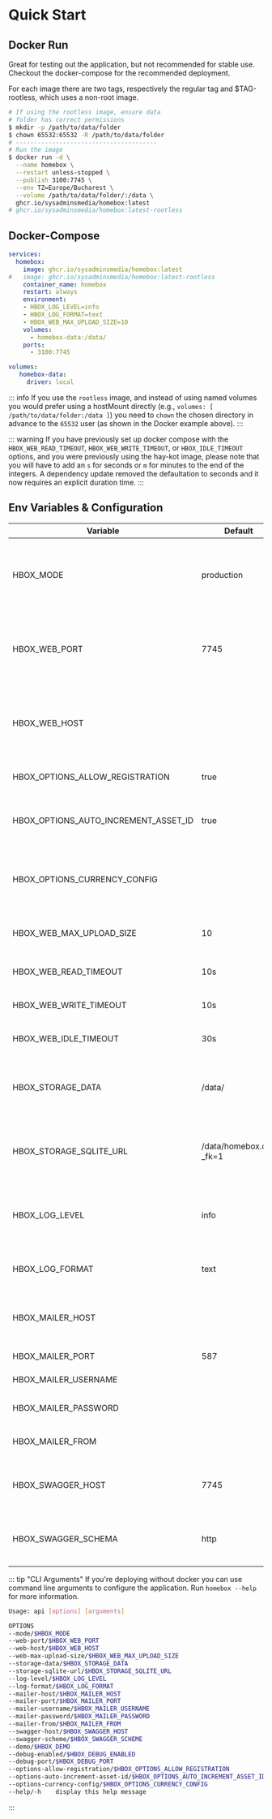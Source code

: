# Quick Start

## Docker Run

Great for testing out the application, but not recommended for stable use. Checkout the docker-compose for the recommended deployment.

For each image there are two tags, respectively the regular tag and $TAG-rootless, which uses a non-root image.

```sh
# If using the rootless image, ensure data
# folder has correct permissions
$ mkdir -p /path/to/data/folder
$ chown 65532:65532 -R /path/to/data/folder
# ---------------------------------------
# Run the image
$ docker run -d \
  --name homebox \
  --restart unless-stopped \
  --publish 3100:7745 \
  --env TZ=Europe/Bucharest \
  --volume /path/to/data/folder/:/data \
  ghcr.io/sysadminsmedia/homebox:latest
# ghcr.io/sysadminsmedia/homebox:latest-rootless

```

## Docker-Compose

```yaml
services:
  homebox:
    image: ghcr.io/sysadminsmedia/homebox:latest
#   image: ghcr.io/sysadminsmedia/homebox:latest-rootless
    container_name: homebox
    restart: always
    environment:
    - HBOX_LOG_LEVEL=info
    - HBOX_LOG_FORMAT=text
    - HBOX_WEB_MAX_UPLOAD_SIZE=10
    volumes:
      - homebox-data:/data/
    ports:
      - 3100:7745

volumes:
   homebox-data:
     driver: local
```
::: info
If you use the `rootless` image, and instead of using named volumes you would prefer using a hostMount directly (e.g., `volumes: [ /path/to/data/folder:/data ]`) you need to `chown` the chosen directory in advance to the `65532` user (as shown in the Docker example above).
:::

::: warning
If you have previously set up docker compose with the `HBOX_WEB_READ_TIMEOUT`, `HBOX_WEB_WRITE_TIMEOUT`, or `HBOX_IDLE_TIMEOUT` options, and you were previously using the hay-kot image, please note that you will have to add an `s` for seconds or `m` for minutes to the end of the integers. A dependency update removed the defaultation to seconds and it now requires an explicit duration time.
:::

## Env Variables & Configuration

| Variable                             | Default                | Description                                                                        |
| ------------------------------------ | ---------------------- | ---------------------------------------------------------------------------------- |
| HBOX_MODE                            | production             | application mode used for runtime behavior  can be one of: development, production |
| HBOX_WEB_PORT                        | 7745                   | port to run the web server on, if you're using docker do not change this           |
| HBOX_WEB_HOST                        |                        | host to run the web server on, if you're using docker do not change this           |
| HBOX_OPTIONS_ALLOW_REGISTRATION      | true                   | allow users to register themselves                                                 |
| HBOX_OPTIONS_AUTO_INCREMENT_ASSET_ID | true                   | auto-increments the asset_id field for new items                                   |
| HBOX_OPTIONS_CURRENCY_CONFIG         |                        | json configuration file containing additional currencie                            |
| HBOX_WEB_MAX_UPLOAD_SIZE             | 10                     | maximum file upload size supported in MB                                           |
| HBOX_WEB_READ_TIMEOUT                | 10s                    | Read timeout of HTTP sever                                                         |
| HBOX_WEB_WRITE_TIMEOUT               | 10s                    | Write timeout of HTTP server                                                       |
| HBOX_WEB_IDLE_TIMEOUT                | 30s                    | Idle timeout of HTTP server                                                        |
| HBOX_STORAGE_DATA                    | /data/                 | path to the data directory, do not change this if you're using docker              |
| HBOX_STORAGE_SQLITE_URL              | /data/homebox.db?_fk=1 | sqlite database url, if you're using docker do not change this                     |
| HBOX_LOG_LEVEL                       | info                   | log level to use, can be one of trace, debug, info, warn, error, critical         |
| HBOX_LOG_FORMAT                      | text                   | log format to use, can be one of: text, json                                       |
| HBOX_MAILER_HOST                     |                        | email host to use, if not set no email provider will be used                       |
| HBOX_MAILER_PORT                     | 587                    | email port to use                                                                  |
| HBOX_MAILER_USERNAME                 |                        | email user to use                                                                  |
| HBOX_MAILER_PASSWORD                 |                        | email password to use                                                              |
| HBOX_MAILER_FROM                     |                        | email from address to use                                                          |
| HBOX_SWAGGER_HOST                    | 7745                   | swagger host to use, if not set swagger will be disabled                           |
| HBOX_SWAGGER_SCHEMA                  | http                   | swagger schema to use, can be one of: http, https                                  |

::: tip "CLI Arguments"
If you're deploying without docker you can use command line arguments to configure the application. Run `homebox --help` for more information.

```sh
Usage: api [options] [arguments]

OPTIONS
--mode/$HBOX_MODE                                                        <string>  (default: development)
--web-port/$HBOX_WEB_PORT                                                <string>  (default: 7745)
--web-host/$HBOX_WEB_HOST                                                <string>
--web-max-upload-size/$HBOX_WEB_MAX_UPLOAD_SIZE                          <int>     (default: 10)
--storage-data/$HBOX_STORAGE_DATA                                        <string>  (default: ./.data)
--storage-sqlite-url/$HBOX_STORAGE_SQLITE_URL                            <string>  (default: ./.data/homebox.db?_fk=1)
--log-level/$HBOX_LOG_LEVEL                                              <string>  (default: info)
--log-format/$HBOX_LOG_FORMAT                                            <string>  (default: text)
--mailer-host/$HBOX_MAILER_HOST                                          <string>
--mailer-port/$HBOX_MAILER_PORT                                          <int>
--mailer-username/$HBOX_MAILER_USERNAME                                  <string>
--mailer-password/$HBOX_MAILER_PASSWORD                                  <string>
--mailer-from/$HBOX_MAILER_FROM                                          <string>
--swagger-host/$HBOX_SWAGGER_HOST                                        <string>  (default: localhost:7745)
--swagger-scheme/$HBOX_SWAGGER_SCHEME                                    <string>  (default: http)
--demo/$HBOX_DEMO                                                        <bool>
--debug-enabled/$HBOX_DEBUG_ENABLED                                      <bool>    (default: false)
--debug-port/$HBOX_DEBUG_PORT                                            <string>  (default: 4000)
--options-allow-registration/$HBOX_OPTIONS_ALLOW_REGISTRATION            <bool>    (default: true)
--options-auto-increment-asset-id/$HBOX_OPTIONS_AUTO_INCREMENT_ASSET_ID  <bool>    (default: true)
--options-currency-config/$HBOX_OPTIONS_CURRENCY_CONFIG                  <string>
--help/-h    display this help message
```
:::
